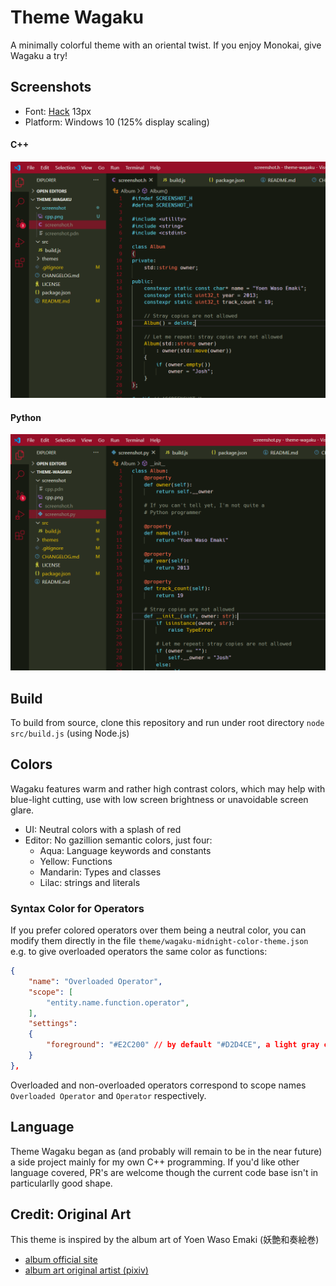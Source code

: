 # Theme Wagaku

A minimally colorful theme with an oriental twist. If you enjoy Monokai, give Wagaku a try!

## Screenshots

- Font: [Hack](https://sourcefoundry.org/hack/) 13px
- Platform: Windows 10 (125% display scaling)

#### C++

![cpp.png](https://raw.githubusercontent.com/joshvictor1024/wagaku-theme/master/screenshot/cpp.png "C++")

#### Python

![py.png](https://raw.githubusercontent.com/joshvictor1024/wagaku-theme/master/screenshot/py.png "Python")

## Build

To build from source, clone this repository and run under root directory `node src/build.js` (using Node.js)

## Colors

Wagaku features warm and rather high contrast colors, which may help with blue-light cutting, use with low screen brightness or unavoidable screen glare.

- UI: Neutral colors with a splash of red
- Editor: No gazillion semantic colors, just four:
  - Aqua: Language keywords and constants
  - Yellow: Functions
  - Mandarin: Types and classes
  - Lilac: strings and literals

### Syntax Color for Operators

If you prefer colored operators over them being a neutral color, you can modify them directly in the file `theme/wagaku-midnight-color-theme.json` e.g. to give overloaded operators the same color as functions:

```json
{
    "name": "Overloaded Operator",
    "scope": [
        "entity.name.function.operator",
    ],
    "settings":
    {
        "foreground": "#E2C200" // by default "#D2D4CE", a light gray color
    }
},
```

Overloaded and non-overloaded operators correspond to scope names `Overloaded Operator` and `Operator` respectively.

## Language

Theme Wagaku began as (and probably will remain to be in the near future) a side project mainly for my own C++ programming. If you'd like other language covered, PR's are welcome though the current code base isn't in particularlly good shape.

## Credit: Original Art

This theme is inspired by the album art of Yoen Waso Emaki (妖艶和奏絵巻)

- [album official site](https://avex.jp/yoen/)
- [album art original artist (pixiv)](https://www.pixiv.net/users/708358)